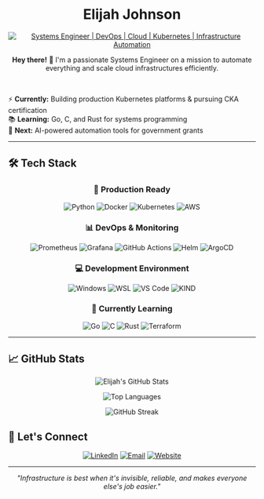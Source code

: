 # <div align="center"> Elijah Johnson </div>

<div align="center">

[![Systems Engineer | DevOps | Cloud | Kubernetes | Infrastructure Automation](https://img.shields.io/badge/Systems_Engineer_%7C_DevOps_%7C_Cloud_%7C_Kubernetes_%7C_Infrastructure_%7C_Automation-0A0A0A?style=for-the-badge&logo=devops&logoColor=white)](https://elijahjohnson.dev/)

<p><strong>Hey there!</strong> 👋 I'm a passionate Systems Engineer on a mission to automate everything and scale cloud infrastructures efficiently.</p>

<br>
<div align="left">
<p>⚡ <strong>Currently:</strong> Building production Kubernetes platforms & pursuing CKA certification<br>
📚 <strong>Learning:</strong> Go, C, and Rust for systems programming<br>
🎯 <strong>Next:</strong> AI-powered automation tools for government grants</p>
</div>

</div>

---

## 🛠️ Tech Stack

<div align="center">

### 💪 Production Ready
![Python](https://img.shields.io/badge/Python-3776AB?style=for-the-badge&logo=python&logoColor=white)
![Docker](https://img.shields.io/badge/Docker-2496ED?style=for-the-badge&logo=docker&logoColor=white)
![Kubernetes](https://img.shields.io/badge/Kubernetes-326CE5?style=for-the-badge&logo=kubernetes&logoColor=white)
![AWS](https://img.shields.io/badge/AWS-Cloud-orange?style=for-the-badge&logo=amazon-aws&logoColor=white)

### 📊 DevOps & Monitoring
![Prometheus](https://img.shields.io/badge/Prometheus-E6522C?style=for-the-badge&logo=prometheus&logoColor=white)
![Grafana](https://img.shields.io/badge/Grafana-F46800?style=for-the-badge&logo=grafana&logoColor=white)
![GitHub Actions](https://img.shields.io/badge/GitHub_Actions-2088FF?style=for-the-badge&logo=github-actions&logoColor=white)
![Helm](https://img.shields.io/badge/Helm-0F1689?style=for-the-badge&logo=helm&logoColor=white)
![ArgoCD](https://img.shields.io/badge/ArgoCD-EF7B4D?style=for-the-badge&logo=argo&logoColor=white)

### 💻 Development Environment
![Windows](https://img.shields.io/badge/Windows-0078D6?style=for-the-badge&logo=windows&logoColor=white)
![WSL](https://img.shields.io/badge/WSL-4EAA25?style=for-the-badge&logo=linux&logoColor=white)
![VS Code](https://img.shields.io/badge/VS_Code-007ACC?style=for-the-badge&logo=visual-studio-code&logoColor=white)
![KIND](https://img.shields.io/badge/KIND-326CE5?style=for-the-badge&logo=kubernetes&logoColor=white)

### 🌱 Currently Learning
![Go](https://img.shields.io/badge/Go-00ADD8?style=for-the-badge&logo=go&logoColor=white)
![C](https://img.shields.io/badge/C-A8B9CC?style=for-the-badge&logo=c&logoColor=black)
![Rust](https://img.shields.io/badge/Rust-000000?style=for-the-badge&logo=rust&logoColor=white)
![Terraform](https://img.shields.io/badge/Terraform-623CE4?style=for-the-badge&logo=terraform&logoColor=white)

</div>

---

## 📈 GitHub Stats

<div align="center">

![Elijah's GitHub Stats](https://github-readme-stats.vercel.app/api?username=ej-east&show_icons=true&theme=dark&hide_border=true&bg_color=0D1117&title_color=F85D7F&icon_color=F8D866&text_color=FFFFFF)

![Top Languages](https://github-readme-stats.vercel.app/api/top-langs/?username=ej-east&layout=compact&theme=dark&hide_border=true&bg_color=0D1117&title_color=F85D7F&text_color=FFFFFF)

![GitHub Streak](https://github-readme-streak-stats.herokuapp.com/?user=ej-east&theme=dark&hide_border=true&background=0D1117&stroke=F85D7F&ring=F85D7F&fire=F8D866&currStreakLabel=FFFFFF)

</div>



## 🤝 Let's Connect

<div align="center">

[![LinkedIn](https://img.shields.io/badge/LinkedIn-0077B5?style=for-the-badge&logo=linkedin&logoColor=white)](https://www.linkedin.com/in/this-is-william-johnson/)
[![Email](https://img.shields.io/badge/Email-D14836?style=for-the-badge&logo=gmail&logoColor=white)](mailto:elijah.johnson@williamelijah.com)
[![Website](https://img.shields.io/badge/Website-000000?style=for-the-badge&logo=about.me&logoColor=white)](https://elijahjohnson.dev)

</div>

---

<div align="center">

*"Infrastructure is best when it's invisible, reliable, and makes everyone else's job easier."*

</div>
